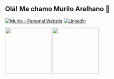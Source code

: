 ## Olá! Me chamo Murilo Arelhano 👋

[![Murilo - Personal Website](https://img.shields.io/badge/Murilo-Personal_Website-2ea44f?style=for-the-badge)](https://muriloarelhano.com.br/)
[![LinkedIn](https://img.shields.io/badge/LinkedIn-0077B5?style=for-the-badge&logo=linkedin&logoColor=white)](https://www.linkedin.com/in/muriloarelhano/)

<div>
 <img height="150em" src="https://github-readme-stats.vercel.app/api?username=anuraghazra&show_icons=true&theme=github_dark&count_private=true"/>
 <img height="150em" src="https://github-readme-stats.vercel.app/api/top-langs/?username=muriloarelhano&layout=donut&theme=github_dark"/>
</div>
